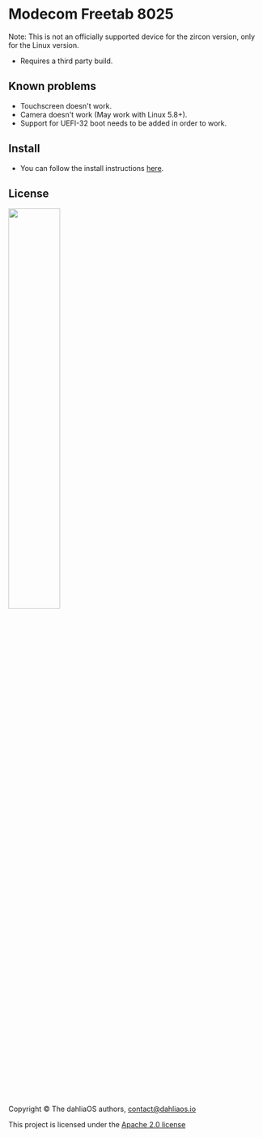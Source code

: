 # Modecom Freetab 8025

Note: This is not an officially supported device for the zircon version, only for the Linux version.

- Requires a third party build.

## Known problems
- Touchscreen doesn't work.
- Camera doesn't work (May work with Linux 5.8+).
- Support for UEFI-32 boot needs to be added in order to work. 

## Install
- You can follow the install instructions [here](../../run%20dahliaOS/x86_32-efi.md). 

## License

<p align="left">
  <img width="45%" src="https://github.com/dahliaos/brand/blob/master/Logo%20SVGs/dahliaOS%20logo%20with%20text%20(drop%20shadow).svg"
</p>

Copyright © The dahliaOS authors, contact@dahliaos.io

This project is licensed under the [Apache 2.0 license](../../LICENSE)
